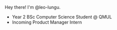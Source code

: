 Hey there! I'm @leo-lungu.

- Year 2 BSc Computer Science Student @ QMUL
- Incoming Product Manager Intern


<!---
leo-lungu/leo-lungu is a ✨ special ✨ repository because its `README.md` (this file) appears on your GitHub profile.
You can click the Preview link to take a look at your changes.
--->
